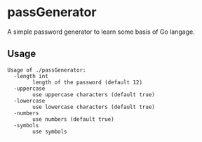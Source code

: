 # passGenerator

A simple password generator to learn some basis of Go langage.

## Usage
```
Usage of ./passGenerator:
  -length int
        length of the password (default 12)
  -uppercase
        use uppercase characters (default true)
  -lowercase
        use lowercase characters (default true)
  -numbers
        use numbers (default true)
  -symbols
        use symbols
```
